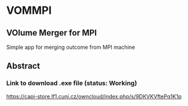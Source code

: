 # VOMMPI
## VOlume Merger for MPI
Simple app for merging outcome from MPI machine

## Abstract

### Link to download .exe file (status: Working)

https://capi-store.lf1.cuni.cz/owncloud/index.php/s/9DKVKVftePq1K1p


